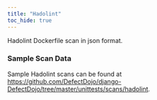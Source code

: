 ```yaml
---
title: "Hadolint"
toc_hide: true
---
```

Hadolint Dockerfile scan in json format.

### Sample Scan Data
Sample Hadolint scans can be found at https://github.com/DefectDojo/django-DefectDojo/tree/master/unittests/scans/hadolint.